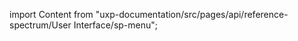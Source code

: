 
import Content from "uxp-documentation/src/pages/api/reference-spectrum/User Interface/sp-menu";

<Content query="product=photoshop"/>

